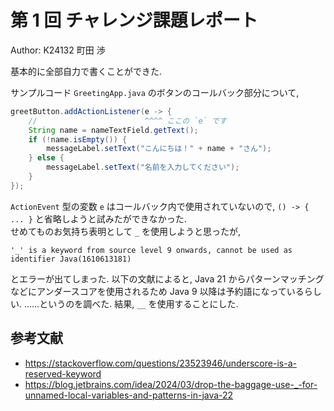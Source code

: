 # 第 1 回 チャレンジ課題レポート

Author: K24132 町田 渉

基本的に全部自力で書くことができた.

サンプルコード `GreetingApp.java` のボタンのコールバック部分について,

```java
greetButton.addActionListener(e -> {
    //                        ^^^^ ここの `e` です
    String name = nameTextField.getText();
    if (!name.isEmpty()) {
        messageLabel.setText("こんにちは！" + name + "さん");
    } else {
        messageLabel.setText("名前を入力してください");
    }
});
```

`ActionEvent` 型の変数 `e` はコールバック内で使用されていないので, `() -> { ... }` と省略しようと試みたができなかった.  
せめてものお気持ち表明として `_` を使用しようと思ったが,

```log
'_' is a keyword from source level 9 onwards, cannot be used as identifier Java(1610613181)
```

とエラーが出てしまった. 以下の文献によると, Java 21 からパターンマッチングなどにアンダースコアを使用されるため Java 9 以降は予約語になっているらしい. ……というのを調べた. 結果, `__` を使用することにした.

## 参考文献

- <https://stackoverflow.com/questions/23523946/underscore-is-a-reserved-keyword>
- <https://blog.jetbrains.com/idea/2024/03/drop-the-baggage-use-_-for-unnamed-local-variables-and-patterns-in-java-22>
